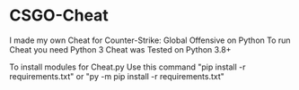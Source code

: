 # CSGO-Cheat
I made my own Cheat for Counter-Strike: Global Offensive on Python
To run Cheat you need Python 3
Cheat was Tested on Python 3.8+


To install modules for Cheat.py Use this command "pip install -r requirements.txt" or "py -m pip install -r requirements.txt"
